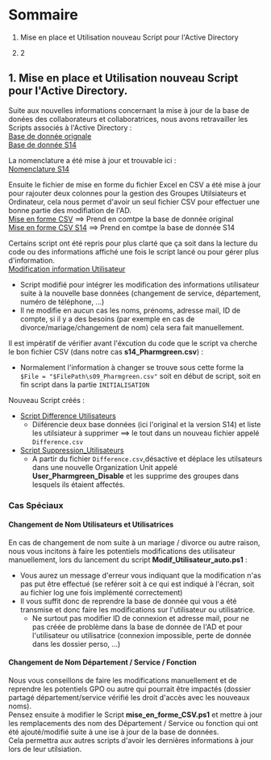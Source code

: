 # **Sommaire**

1) Mise en place et Utilisation nouveau Script pour l'Active Directory

2)  2
   
## **1. Mise en place et Utilisation nouveau Script pour l'Active Directory.**

Suite aux nouvelles informations concernant la mise à jour de la base de donées des collaborateurs et collaboratrices, nous avons retravailler les Scripts associés à l'Active Directory :  
[Base de donnée orignale](https://github.com/WildCodeSchool/TSSR-2402-P3-G4-BuildYourInfra-Pharmgreen/blob/main/Ressources/liste/s09_Pharmgreen.xlsx)  
[Base de donnée S14](https://github.com/WildCodeSchool/TSSR-2402-P3-G4-BuildYourInfra-Pharmgreen/blob/main/Ressources/liste/s14_Pharmgreen.xlsx)  

La nomenclature a été mise à jour et trouvable ici :  
[Nomenclature S14](https://github.com/WildCodeSchool/TSSR-2402-P3-G4-BuildYourInfra-Pharmgreen/blob/main/Ressources/Nomenclature_S14.xlsx)

Ensuite le fichier de mise en forme du fichier Excel en CSV a été mise à jour pour rajouter deux colonnes pour la gestion des Groupes Utilsiateurs et Ordinateur, cela nous permet d'avoir un seul fichier CSV pour effectuer une bonne partie des modifiation de l'AD.  
[Mise en forme CSV](https://github.com/WildCodeSchool/TSSR-2402-P3-G4-BuildYourInfra-Pharmgreen/blob/main/Ressources/Script/mise_en_forme_CSV.ps1) ==> Prend en comtpe la base de donnée original  
[Mise en forme CSV S14](https://github.com/WildCodeSchool/TSSR-2402-P3-G4-BuildYourInfra-Pharmgreen/blob/main/Ressources/Script/mise_en_forme_CSV_S14.ps1) ==> Prend en comtpe la base de donnée S14  

Certains script ont été repris pour plus clarté que ça soit dans la lecture du code ou des informations affiché une fois le script lancé ou pour gérer plus d'information.  
[Modification information Utilisateur](https://github.com/WildCodeSchool/TSSR-2402-P3-G4-BuildYourInfra-Pharmgreen/blob/main/Ressources/Script/Modif_Utilisateur_auto.ps1)  
- Script modifié pour intégrer les modification des informations utilisateur suite à la nouvelle base données (changement de service, département, numéro de téléphone, ...)  
- Il ne modifie en aucun cas les noms, prénoms, adresse mail, ID de compte, si il y a des besoins (par exemple en cas de divorce/mariage/changement de nom) cela sera fait manuellement.

Il est impératif de vérifier avant l'éxcution du code que le script va cherche le bon fichier CSV (dans notre cas **s14_Pharmgreen.csv**) :
- Normalement l'information à changer se trouve sous cette forme la `$File = "$FilePath\s09_Pharmgreen.csv"` soit en début de script,  soit en fin script dans la partie `INITIALISATION`

Nouveau Script créés :
- [Script Difference Utilisateurs](https://github.com/WildCodeSchool/TSSR-2402-P3-G4-BuildYourInfra-Pharmgreen/blob/main/Ressources/Script/Difference_User.ps1)
  - Diiférencie deux base données (ici l'original et la version S14) et liste les utilsiateur à supprimer ==> le tout dans un nouveau fichier appelé `Difference.csv`
- [Script Suppression_Utilisateurs](https://github.com/WildCodeSchool/TSSR-2402-P3-G4-BuildYourInfra-Pharmgreen/blob/main/Ressources/Script/Suppression_Utilisateur.ps1)
  - A partir du fichier  `Difference.csv`,désactive et déplace les utilsateurs dans une nouvelle Organization Unit appelé **User_Pharmgreen_Disable** et les supprime des groupes dans lesquels ils étaient affectés.

### Cas Spéciaux

#### Changement de Nom Utilisateurs et Utilisatrices
En cas de changement de nom suite à un mariage / divorce ou autre raison, nous vous incitons à faire les potentiels modifications des utilisateur manuellement, lors du lancement du script **Modif_Utilisateur_auto.ps1** :
- Vous aurez un message d'erreur vous indiquant que la modification n'as pas put être effectué (se reférer soit à ce qui est indiqué à l'écran, soit au fichier log une fois implémenté correctement)
- Il vous suffit donc de reprendre la base de donnée qui vous a été transmise et donc faire les modifications sur l'utilisateur ou utilisatrice.
  - Ne surtout pas modifier ID de connexion et adresse mail, pour ne pas créée de problème dans la base de donnée de l'AD et pour l'utilisateur ou utilisatrice (connexion impossible, perte de donnée dans les dossier perso, ...)
 
#### Changement de Nom Département / Service / Fonction
Nous vous conseillons de faire les modifications manuellement et de reprendre les potentiels GPO ou autre qui pourrait être impactés (dossier partagé département/service vérifié les droit d'accès avec les nouveaux noms).  
Pensez ensuite à modifier le Script **mise_en_forme_CSV.ps1** et mettre à jour les remplacements des nom des Département / Service ou fonction qui ont été ajouté/modifié suite à une ise à jour de la base de données.  
Cela permettra aux autres scripts d'avoir les dernières informations à jour lors de leur utilsiation.

